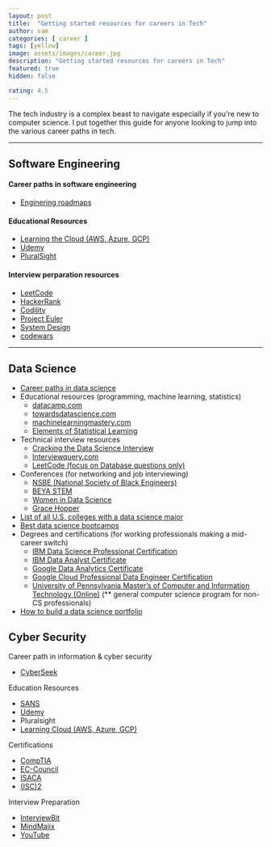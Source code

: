 ```yaml
---
layout: post
title:  "Getting started resources for careers in Tech"
author: sam
categories: [ career ]
tags: [yellow]
image: assets/images/career.jpg
description: "Getting started resources for careers in Tech"
featured: true
hidden: false

rating: 4.5
---
```


The tech industry is a complex beast to navigate especially if you're new to computer science. I put together this guide for anyone looking to jump into the various career paths in tech.

---
## Software Engineering

#### Career paths in software engineering
- [Enginering roadmaps](https://roadmap.sh/roadmaps)


#### Educational Resources
- [Learning the Cloud (AWS, Azure, GCP)](https://acloudguru.com/)
- [Udemy](https://www.udemy.com/)
- [PluralSight](https://www.pluralsight.com/)


#### Interview perparation resources
- [LeetCode](https://leetcode.com/)
- [HackerRank](https://www.hackerrank.com/dashboard)
- [Codility](https://app.codility.com/programmers/lessons/)
- [Project Euler](https://projecteuler.net/archives)
- [System Design](https://www.educative.io/path/scalability-system-design)
- [codewars](https://www.codewars.com/)

---

## Data Science
-  [Career paths in data science](https://blog.edx.org/data-science-analytics-career-guide#:~:text=There%20are%20two%20primary%20ways,or%20a%20data%2Ddriven%20manager.)
- Educational resources (programming, machine learning, statistics)
    - [datacamp.com](https://www.datacamp.com/)
    - [towardsdatascience.com](https://towardsdatascience.com/)
    - [machinelearningmastery.com ](https://machinelearningmastery.com/)
    - [Elements of Statistical Learning](https://hastie.su.domains/Papers/ESLII.pdf)
- Technical interview resources
    - [Cracking the Data Science Interview](https://www.amazon.com/Cracking-Data-Science-Interview-Questions/dp/171068013X)
    - [Interviewquery.com](https://www.interviewquery.com/)
    - [LeetCode (focus on Database questions only)](https://leetcode.com/problemset/database/)
- Conferences (for networking and job interviewing)
    - [NSBE (National Society of Black Engineers)](https://convention.nsbe.org/)
    - [BEYA STEM](https://www.facebook.com/BEYASTEM/)
    - [Women in Data Science](https://www.widsconference.org/)
    - [Grace Hopper](https://ghc.anitab.org/)
- [List of all U.S. colleges with a data science major](https://blog.collegevine.com/the-list-of-all-u-s-colleges-with-a-data-science-major/)
- [Best data science bootcamps](https://www.coursereport.com/best-data-science-bootcamps)
- Degrees and certifications (for working professionals making a mid-career switch)
    - [IBM Data Science Professional Certification](https://www.coursera.org/professional-certificates/ibm-data-science?utm_source=gg&utm_medium=sem&campaignid=1876641588&utm_campaign=10-IBM-Data-Science-US&utm_content=B2C&adgroupid=70740725700&device=c&keyword=ibm%20data%20science%20professional%20certificate&matchtype=b&network=g&devicemodel=&adpostion=&creativeid=347445112274&gclid=Cj0KCQiAybaRBhDtARIsAIEG3kkkZEuKTeR8X0if24QUpWNFJEW3LVmhbTHsfIov9M-lRVBxayF4tGkaAsU5EALw_wcB)
    - [IBM Data Analyst Certificate](https://www.coursera.org/professional-certificates/ibm-data-analyst?utm_source=gg&utm_medium=sem&campaignid=11706203036&utm_campaign=10-IBM-Data-Analyst-US&utm_content=B2C&adgroupid=113140262545&device=c&keyword=ibm%20data%20analyst%20certification&matchtype=b&network=g&devicemodel=&adpostion=&creativeid=494629230369&hide_mobile_promo&gclid=Cj0KCQiAybaRBhDtARIsAIEG3km_rQijcFtXQmpI_nGL5Dw1Hl7xSyypx1odlWmTaZmCgP8oOBN3egYaAgMPEALw_wcB)
    - [Google Data Analytics Certificate](https://grow.google/certificates/data-analytics/#?modal_active=none)
    - [Google Cloud Professional Data Engineer Certification](https://cloud.google.com/certification/data-engineer)
    - [University of Pennsylvania Master’s of Computer and Information Technology (Online)](https://online.seas.upenn.edu/degrees/mcit-online/) (** general computer science program for non-CS professionals)
- [How to build a data science portfolio](https://towardsdatascience.com/how-to-build-a-data-science-portfolio-5f566517c79c)

## Cyber Security
Career path in information & cyber security

- [CyberSeek](https://www.cyberseek.org/pathway.html)



Education Resources 

- [SANS](https://www.sans.org/)
- [Udemy](https://www.udemy.com/courses/search/?q=cyber+security&src=sac&kw=cyb) 
- Pluralsight 
- [Learning Cloud (AWS, Azure, GCP)](https://app.pluralsight.com/search/?q=cloud&m_sort=relevance&query_id=461b60d8-1b1f-4880-89a3-cb43008bc00a&source=user_typed) 



Certifications 

- [CompTIA](https://www.comptia.org/certifications)
- [EC-Council](https://www.eccouncil.org/programs/)
- [ISACA](https://www.isaca.org/credentialing/certifications)
- [(ISC)2](https://www.isc2.org/Certifications)



Interview Preparation

- [InterviewBit](https://www.interviewbit.com/cyber-security-interview-questions/)
- [MindMajix](https://mindmajix.com/cyber-security-interview-questions)  
- [YouTube](https://www.youtube.com/watch?v=q5pQ_YtJWpA)
